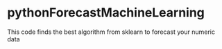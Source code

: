 # pythonForecastMachineLearning
This code finds the best algorithm from sklearn to forecast your numeric data
